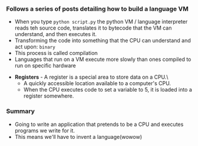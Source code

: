 ### Follows a series of posts detailing how to build a language VM

- When you type `python script.py` the python VM / language interpreter reads teh source code, translates it to bytecode that the VM can understand, and then executes it.
- Transforming the code into something that the CPU can understand and act upon: `binary`
- This process is called compilation
- Languages that run on a VM execute more slowly than ones compiled to run on specific hardware

* **Registers** - A register is a special area to store data on a CPU.\
  - A quickly accessible location available to a computer's CPU.
  - When the CPU executes code to set a variable to 5, it is loaded into a register somewhere.

### Summary

- Going to write an application that pretends to be a CPU and executes programs we write for it.
- This means we'll have to invent a language(wowow)
